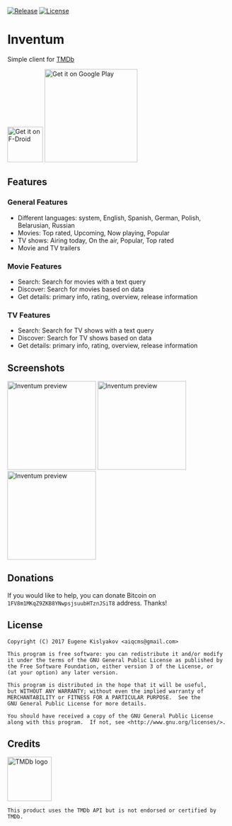 [![Release](https://img.shields.io/github/release/qqq3/inventum.svg)](https://github.com/qqq3/inventum/releases)
[![License](https://img.shields.io/badge/license-GNU_GPLv3-orange.svg)](https://raw.githubusercontent.com/qqq3/inventum/HEAD/LICENSE)

# Inventum
Simple client for [TMDb](http://themoviedb.org/)

[<img src="https://f-droid.org/badge/get-it-on.png" alt="Get it on F-Droid" height="80">](https://f-droid.org/repository/browse/?fdid=org.asdtm.fas)
[<img src='https://play.google.com/intl/en_us/badges/images/generic/en_badge_web_generic.png' alt='Get it on Google Play' width='210' heigh='80'>](https://play.google.com/store/apps/details?id=org.asdtm.fas)

## Features
### General Features
* Different languages: system, English, Spanish, German, Polish, Belarusian, Russian
* Movies: Top rated, Upcoming, Now playing, Popular
* TV shows: Airing today, On the air, Popular, Top rated
* Movie and TV trailers

### Movie Features
* Search: Search for movies with a text query
* Discover: Search for movies based on data
* Get details: primary info, rating, overview, release information

### TV Features
* Search: Search for TV shows with a text query
* Discover: Search for TV shows based on data
* Get details: primary info, rating, overview, release information

## Screenshots
[<img src="http://i.imgur.com/mlX4WOi.png" alt="Inventum preview" width="200"/>](http://i.imgur.com/mlX4WOi.png)
[<img src="http://i.imgur.com/kCe493M.png" alt="Inventum preview" width="200"/>](http://i.imgur.com/kCe493M.png)
[<img src="http://i.imgur.com/Q85Cqcl.png" alt="Inventum preview" width="200"/>](http://i.imgur.com/Q85Cqcl.png)

## Donations
If you would like to help, you can donate Bitcoin on ```1FV8m1MKqZ9ZKB8YNwpsjsuubHTznJSiT8``` address.
Thanks!

## License
```
Copyright (C) 2017 Eugene Kislyakov <aiqcms@gmail.com>

This program is free software: you can redistribute it and/or modify
it under the terms of the GNU General Public License as published by
the Free Software Foundation, either version 3 of the License, or
(at your option) any later version.

This program is distributed in the hope that it will be useful,
but WITHOUT ANY WARRANTY; without even the implied warranty of
MERCHANTABILITY or FITNESS FOR A PARTICULAR PURPOSE.  See the
GNU General Public License for more details.

You should have received a copy of the GNU General Public License
along with this program.  If not, see <http://www.gnu.org/licenses/>.
```

## Credits
[<img src="https://www.themoviedb.org/assets/static_cache/02a9430b88975cae16fcfcc9cf7b5799/images/v4/logos/primary-green.svg" alt="TMDb logo" width="100">](https://www.themoviedb.org/assets/static_cache/02a9430b88975cae16fcfcc9cf7b5799/images/v4/logos/primary-green.svg)
```
This product uses the TMDb API but is not endorsed or certified by TMDb.
```